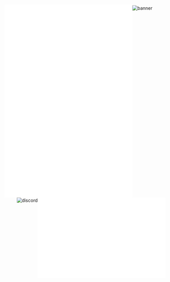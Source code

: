 <img align="center" alt="banner" src="https://files.catbox.moe/txcla4.png">
<img align="left" width="400" alt="metrics" src="left.github.svg">
<img align="right" width="400" alt="metrics" src="right.github.svg">
<img align="right"  alt="discord" src="https://discord.c99.nl/widget/theme-4/541245686478536726.png">

